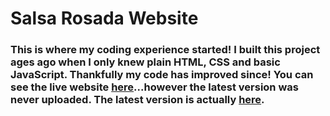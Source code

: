 # Salsa Rosada Website
### This is where my coding experience started! I built this project ages ago when I only knew plain HTML, CSS and basic JavaScript. Thankfully my code has improved since! You can see the live website [here](http://www.salsa-rosada.co.uk/)...however the latest version was never uploaded. The latest version is actually [here](https://giuliagworld.github.io/salsa-rosada/).
